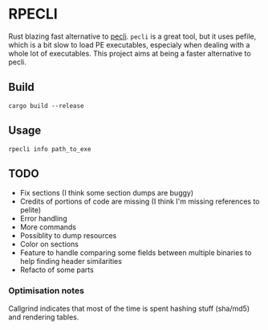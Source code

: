 # RPECLI

Rust blazing fast alternative to [pecli](https://github.com/Te-k/pecli). `pecli` is a great tool, but it uses pefile, which is a bit slow to load PE executables, especialy when dealing with a whole lot of executables. This project aims at being a faster alternative to pecli.

## Build
```
cargo build --release
```

## Usage
```
rpecli info path_to_exe
```

## TODO
- Fix sections (I think some section dumps are buggy)
- Credits of portions of code are missing (I think I'm missing references to pelite)
- Error handling
- More commands
- Possiblity to dump resources
- Color on sections
- Feature to handle comparing some fields between multiple binaries to help finding header similarities
- Refacto of some parts

### Optimisation notes

Callgrind indicates that most of the time is spent hashing stuff (sha/md5) and rendering tables.
